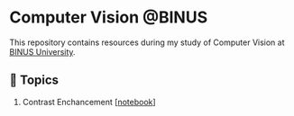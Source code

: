 # Computer Vision @BINUS

This repository contains resources during my study of Computer Vision at [BINUS University](https://binus.ac.id).

## 👀 Topics
1. Contrast Enchancement [[notebook](https://github.com/dzniel/binus-computer-vision-course/blob/main/01_contrast_enhancement.ipynb)]

